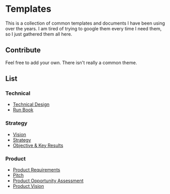 # Templates

This is a collection of common templates and documents I have been using over the years. I am tired of trying to google them every time I need them, so I just gathered them all here.

## Contribute

Feel free to add your own. There isn't really a common theme.

## List

### Technical

- [Technical Design](https://github.com/kbariotis/templates/tree/master/templates/TECHNICAL_DESIGN)
- [Run Book](https://github.com/kbariotis/templates/tree/master/templates/RUN_BOOK)

### Strategy

- [Vision](https://github.com/kbariotis/templates/tree/master/templates/VISION)
- [Strategy](https://github.com/kbariotis/templates/tree/master/templates/STRATEGY)
- [Objective & Key Results](https://github.com/kbariotis/templates/tree/master/templates/OBJECTIVE_KEY_RESULTS)

### Product

- [Product Requirements](https://github.com/kbariotis/templates/tree/master/templates/PRODUCT_REQUIREMENTS)
- [Pitch](https://github.com/kbariotis/templates/tree/master/templates/PITCH)
- [Product Opportunity Assessment](https://github.com/kbariotis/templates/tree/master/templates/PRODUCT_OPPORTUNITY_ASSESSMENT)
- [Product Vision](https://github.com/kbariotis/templates/tree/master/templates/PRODUCT_VISION)
